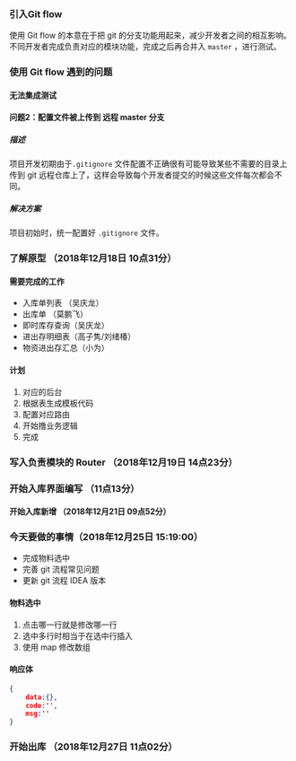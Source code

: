 ### 引入Git flow

使用 Git flow 的本意在于把 git 的分支功能用起来，减少开发者之间的相互影响。不同开发者完成负责对应的模块功能，完成之后再合并入 `master` ，进行测试。

### 使用 Git flow 遇到的问题

#### 无法集成测试

#### 问题2：配置文件被上传到 远程 master 分支

##### 描述

项目开发初期由于`.gitignore` 文件配置不正确很有可能导致某些不需要的目录上传到 git 远程仓库上了，这样会导致每个开发者提交的时候这些文件每次都会不同。

##### 解决方案

项目初始时，统一配置好  `.gitignore` 文件。

### 了解原型 （2018年12月18日 10点31分）

#### 需要完成的工作

- 入库单列表 （吴庆龙）
- 出库单 （莫鹏飞）
- 即时库存查询（吴庆龙）
- 进出存明细表（高子隽/刘绪椿）
- 物资进出存汇总（小为）

#### 计划

1. 对应的后台
2. 根据表生成模板代码
3. 配置对应路由
4. 开始撸业务逻辑
5. 完成

### 写入负责模块的 Router （2018年12月19日 14点23分）

### 开始入库界面编写 （11点13分）

#### 开始入库新增 （2018年12月21日 09点52分）

### 今天要做的事情（2018年12月25日 15:19:00）

- 完成物料选中
- 完善 git 流程常见问题
- 更新 git 流程 IDEA 版本

#### 物料选中

1. 点击哪一行就是修改哪一行
2. 选中多行时相当于在选中行插入
3. 使用 map 修改数组

#### 响应体

```json
{
    data:{},
    code:'',
    msg:''
}
```

### 开始出库 （2018年12月27日 11点02分）


